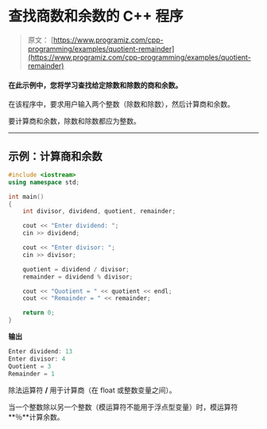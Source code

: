 # 查找商数和余数的 C++ 程序

> 原文： [https://www.programiz.com/cpp-programming/examples/quotient-remainder](https://www.programiz.com/cpp-programming/examples/quotient-remainder)

#### 在此示例中，您将学习查找给定除数和除数的商和余数。

在该程序中，要求用户输入两个整数（除数和除数），然后计算商和余数。

要计算商和余数，除数和除数都应为整数。

* * *

## 示例：计算商和余数

```cpp
#include <iostream>
using namespace std;

int main()
{    
    int divisor, dividend, quotient, remainder;

    cout << "Enter dividend: ";
    cin >> dividend;

    cout << "Enter divisor: ";
    cin >> divisor;

    quotient = dividend / divisor;
    remainder = dividend % divisor;

    cout << "Quotient = " << quotient << endl;
    cout << "Remainder = " << remainder;

    return 0;
}
```

**输出**

```cpp
Enter dividend: 13
Enter divisor: 4
Quotient = 3
Remainder = 1
```

除法运算符 **/** 用于计算商（在 float 或整数变量之间）。

当一个整数除以另一个整数（模运算符不能用于浮点型变量）时，模运算符**％**计算余数。
